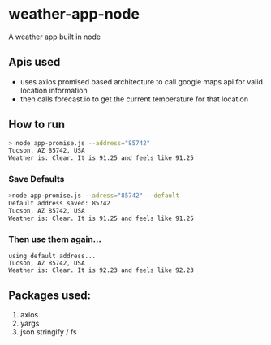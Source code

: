 # weather-app-node
A weather app built in node

## Apis used
- uses axios promised based architecture to call google maps api for valid location information
- then calls forecast.io to get the current temperature for that location

## How to run
```bash
> node app-promise.js --address="85742"
Tucson, AZ 85742, USA
Weather is: Clear. It is 91.25 and feels like 91.25
```

### Save Defaults
```bash
>node app-promise.js --adress="85742" --default
Default address saved: 85742
Tucson, AZ 85742, USA
Weather is: Clear. It is 91.25 and feels like 91.25
```
### Then use them again...
```
using default address...
Tucson, AZ 85742, USA
Weather is: Clear. It is 92.23 and feels like 92.23
```

## Packages used:
1) axios
2) yargs
3) json stringify / fs